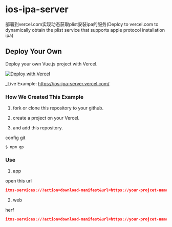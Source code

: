 # ios-ipa-server
部署到vercel.com实现动态获取plist安装ipa的服务(Deploy to vercel.com to dynamically obtain the plist service that supports apple protocol installation ipa)


## Deploy Your Own

Deploy your own Vue.js project with Vercel.

[![Deploy with Vercel](https://vercel.com/button)](https://vercel.com/import/project?template=https://github.com/itzhangbao/ios-ipa-server)

_Live Example: https://ios-ipa-server.vercel.com/

### How We Created This Example

1. fork or clone this repository to your github.

2. create a project on your Vercel.

3. and add this repository.

config git

```shell
$ npm gp
```

### Use

1. app

open this url 

```json
itms-services://?action=download-manifest&url=https://your-projcet-name.vercel.app/ipa/plist/base64-String(name|bundleid|ipa-url)
```

2. web

herf 

```json
itms-services://?action=download-manifest&url=https://your-projcet-name.vercel.app/ipa/plist/base64-String(name|bundleid|ipa-url)
```
